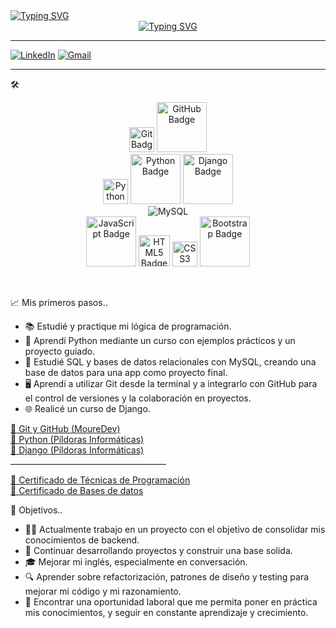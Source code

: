 <div style="display: flex; flex-direction: column; align-items: center;">
  <div style="width: 100%; text-align: left;">
    <a href="https://git.io/typing-svg">
      <img src="https://readme-typing-svg.herokuapp.com?font=Robot-Bold&size=30&color=330033&center=false&vCenter=true&width=900&height=110&lines=SANTIAGO+FUENTES.+Desarrollador+trainee.&speed=40&pause=3000" alt="Typing SVG">
    </a>
  </div>
  <div style="width: 100%; text-align: center;">
    <a href="https://git.io/typing-svg">
      <img src="https://readme-typing-svg.herokuapp.com?font=Robot-Bold&size=30&color=330033&center=true&vCenter=true&width=900&height=110&lines=Hola!+Bienvenidx+a+mi+perfil!+👋&speed=50&pause=3000" alt="Typing SVG">
    </a>
  </div>
</div>

_________________________________________________________________________________________________________________________________________________________________________________________________________________________________________________________________________________
[![LinkedIn](https://img.shields.io/badge/-LinkedIn-0077B5?style=flat-square&logo=linkedin&logoColor=white)](https://www.linkedin.com/in/santiagoafuentes/)
[![Gmail](https://img.shields.io/badge/-Gmail-c14438?style=flat-square&logo=Gmail&logoColor=white)](mailto:santiagoafuentes@gmail.com) 
_________________________________________________________________________________________________________________________________________________________________________________________________________________________________________________________________________________

🛠️ 

<p>
<div align="center">
  
<img src="https://img.shields.io/badge/Git-F05032.svg" style="width: 40px;" alt="Git Badge">
<img src="https://img.shields.io/badge/GitHub-181717.svg" style="width: 80px;" alt="GitHub Badge">
<br>
<img src="https://img.icons8.com/color/48/000000/python.png" style="width: 40x; height: 40px;" alt="Python Logo">
<img src="https://img.shields.io/badge/Python-3776AB.svg" style="width: 80px;" alt="Python Badge">
<img src="https://img.shields.io/badge/Django-092E20.svg" style="width: 80px;" alt="Django Badge">
<br>
<img src="https://img.shields.io/badge/MySQL-005C84?style=for-the-badge&logo=mysql&logoColor=white" alt="MySQL">
<br>
<img src="https://img.shields.io/badge/JavaScript-F7DF1E.svg" style="width: 80px;" alt="JavaScript Badge">
<img src="https://img.shields.io/badge/HTML5-E34F26.svg" style="width: 50px;" alt="HTML5 Badge">
<img src="https://img.shields.io/badge/CSS3-1572B6.svg" style="width: 40px;" alt="CSS3 Badge">
<img src="https://img.shields.io/badge/Bootstrap-563D7C.svg" style="width: 80px;" alt="Bootstrap Badge">
</div>
</p><br>

📈 Mis primeros pasos..

<ul>
  <li>📚 Estudié y practique mi lógica de programación.</li>
  <li>📘 Aprendí Python mediante un curso con ejemplos prácticos y un proyecto guiado.</li>
  <li>💾 Estudié SQL y bases de datos relacionales con MySQL, creando una base de datos para una app como proyecto final.</li>
  <li>🖥️ Aprendí a utilizar Git desde la terminal y a integrarlo con GitHub para el control de versiones y la colaboración en proyectos.</li>
  <li>🌐 Realicé un curso de Django.</li>
</ul>
<p>
  <a href="https://www.youtube.com/watch?v=3GymExBkKjE&t=2713s&ab_channel=MoureDevbyBraisMoure" target="_blank">🎥 Git y GitHub (MoureDev)</a><br>
  <a href="https://www.youtube.com/watch?v=G2FCfQj-9ig&list=PLU8oAlHdN5BlvPxziopYZRd55pdqFwkeS&ab_channel=pildorasinformaticas" target="_blank">🎥 Python (Píldoras Informáticas)</a><br>
  <a href="https://www.youtube.com/watch?v=7XO1AzwkPPE&list=PLU8oAlHdN5BmfvwxFO7HdPciOCmmYneAB&ab_channel=pildorasinformaticas" target="_blank">🎥 Django (Píldoras Informáticas)</a><br>
  _______________________________________
  
  <a href="https://drive.google.com/file/d/1ERtJovUFUWndhgIYmt9sJxBAUwgMgUz9/view" target="_blank">📄 Certificado de Técnicas de Programación</a><br>
  <a href="https://drive.google.com/file/d/1qdcRXCfhnQs_xhH1Dxvjju26y5wL3DdM/view?usp=drive_link" target="_blank">📄 Certificado de Bases de datos</a>
</p>
🎯 Objetivos..
<ul>
  <li>👨‍💻 Actualmente trabajo en un proyecto con el objetivo de consolidar mis conocimientos de backend.</li>
  <li>🔧 Continuar desarrollando proyectos y construir una base solida. </li>
  <li>🎓 Mejorar mi inglés, especialmente en conversación. </li>
  <li>🔍 Aprender sobre refactorización, patrones de diseño y testing para mejorar mi código y mi razonamiento.</li>
  <li>🚀 Encontrar una oportunidad laboral que me permita poner en práctica mis conocimientos, y seguir en constante aprendizaje y crecimiento.</li>
  
  
</ul>
